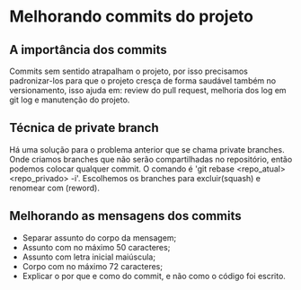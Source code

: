 # Melhorando commits do projeto

## A importância dos commits
Commits sem sentido atrapalham o projeto, por isso precisamos padronizar-los para que o projeto cresça de forma saudável também no versionamento, isso ajuda em: review do pull request, melhoria dos log em git log e manutenção do projeto.

## Técnica de private branch
Há uma solução para o problema anterior que se chama private branches. Onde criamos branches que não serão compartilhadas no repositório, então podemos colocar qualquer commit. O comando é 'git rebase <repo_atual> <repo_privado> -i'. Escolhemos os branches para excluir(squash) e renomear com (reword).

## Melhorando as mensagens dos commits
- Separar assunto do corpo da mensagem;
- Assunto com no máximo 50 caracteres;
- Assunto com letra inicial maiúscula;
- Corpo com no máximo 72 caracteres;
- Explicar o por que e como do commit, e não como o código foi escrito.